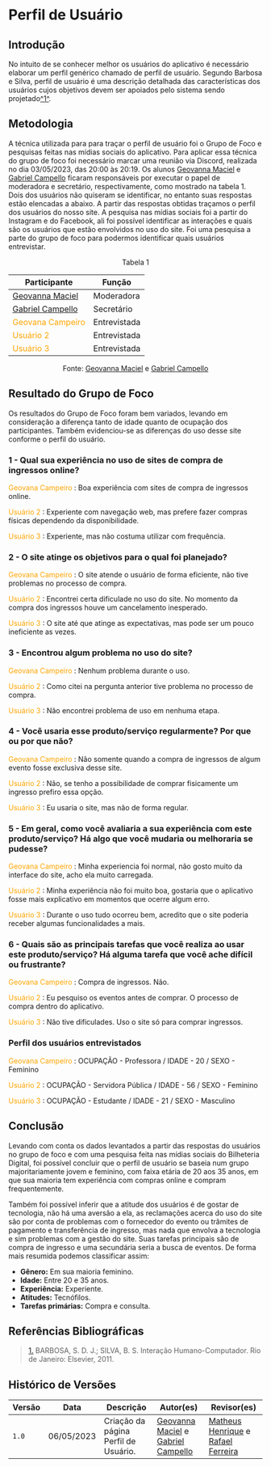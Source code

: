# Perfil de Usuário

## Introdução

No intuito de se conhecer melhor os usuários do aplicativo é necessário elaborar um perfil genérico chamado de perfil de usuário. Segundo Barbosa e Silva, perfil de usuário é uma descrição detalhada das características dos usuários cujos objetivos devem ser apoiados pelo sistema sendo projetado<a id="anchor_1" href="#REF1">^1^</a>.

## Metodologia

A técnica utilizada para para traçar o perfil de usuário foi o Grupo de Foco e pesquisas feitas nas mídias sociais do aplicativo. Para aplicar essa técnica do grupo de foco foi necessário marcar uma reunião via Discord, realizada no dia 03/05/2023, das 20:00 às 20:19. Os alunos [Geovanna Maciel](https://github.com/manuziny) e [Gabriel Campello](https://github.com/G16C) ficaram responsáveis por executar o papel de moderadora e secretário, respectivamente, como mostrado na tabela 1. Dois dos usuários não quiseram se identificar, no entanto suas respostas estão elencadas a abaixo. A partir das respostas obtidas traçamos o perfil dos usuários do nosso site. A pesquisa nas mídias sociais foi a partir do Instagram e do Facebook, ali foi possível identificar as interações e quais são os usuários que estão envolvidos no uso do site. Foi uma pesquisa a parte do grupo de foco para podermos identificar quais usuários entrevistar.

<center>

<p style="text-align: center;"> Tabela 1 </p>

| Participante                                            | Função       |
| ------------------------------------------------------- | ------------ |
| [Geovanna Maciel](https://github.com/manuziny)          | Moderadora   |
| [Gabriel Campello](https://github.com/G16C)             | Secretário   |
| <span style = "color: orange"> Geovana Campeiro </span> | Entrevistada |
| <span style = "color: orange"> Usuário 2 </span>        | Entrevistada |
| <span style = "color: orange"> Usuário 3 </span>        | Entrevistada |

Fonte: [Geovanna Maciel](https://github.com/manuziny) e [Gabriel Campello](https://github.com/G16C)

</center>

## Resultado do Grupo de Foco

Os resultados do Grupo de Foco foram bem variados, levando em consideração a diferença tanto de idade quanto de ocupação dos participantes. Também evidenciou-se as diferenças do uso desse site conforme o perfil do usuário.

### 1 - Qual sua experiência no uso de sites de compra de ingressos online?

<span style = "color: orange"> Geovana Campeiro </span>: Boa experiência com sites de compra de ingressos online.

<span style = "color: orange">Usuário 2 </span>: Experiente com navegação web, mas prefere fazer compras físicas dependendo da disponibilidade.

<span style = "color: orange">Usuário 3 </span>: Experiente, mas não costuma utilizar com frequência.

### 2 - O site atinge os objetivos para o qual foi planejado?

<span style = "color: orange"> Geovana Campeiro </span>: O site atende o usuário de forma eficiente, não tive problemas no processo de compra.

<span style = "color: orange">Usuário 2 </span>: Encontrei certa dificulade no uso do site. No momento da compra dos ingressos houve um cancelamento inesperado.

<span style = "color: orange">Usuário 3 </span>: O site até que atinge as expectativas, mas pode ser um pouco ineficiente as vezes.

### 3 - Encontrou algum problema no uso do site?

<span style = "color: orange"> Geovana Campeiro </span>: Nenhum problema durante o uso.

<span style = "color: orange">Usuário 2 </span>: Como citei na pergunta anterior tive problema no processo de compra.

<span style = "color: orange">Usuário 3 </span>: Não encontrei problema de uso em nenhuma etapa.

### 4 - Você usaria esse produto/serviço regularmente? Por que ou por que não?

<span style = "color: orange"> Geovana Campeiro </span>: Não somente quando a compra de ingressos de algum evento fosse exclusiva desse site.

<span style = "color: orange">Usuário 2 </span>: Não, se tenho a possibilidade de comprar fisicamente um ingresso prefiro essa opção.

<span style = "color: orange">Usuário 3 </span>: Eu usaria o site, mas não de forma regular.

### 5 - Em geral, como você avaliaria a sua experiência com este produto/serviço? Há algo que você mudaria ou melhoraria se pudesse?

<span style = "color: orange"> Geovana Campeiro </span>: Minha experiencia foi normal, não gosto muito da interface do site, acho ela muito carregada.

<span style = "color: orange">Usuário 2 </span>: Minha experiência não foi muito boa, gostaria que o aplicativo fosse mais explicativo em momentos que ocerre algum erro.

<span style = "color: orange">Usuário 3 </span>: Durante o uso tudo ocorreu bem, acredito que o site poderia receber algumas funcionalidades a mais.

### 6 - Quais são as principais tarefas que você realiza ao usar este produto/serviço? Há alguma tarefa que você ache difícil ou frustrante?

<span style = "color: orange"> Geovana Campeiro </span>: Compra de ingressos. Não.

<span style = "color: orange">Usuário 2 </span>: Eu pesquiso os eventos antes de comprar. O processo de compra dentro do aplicativo.

<span style = "color: orange">Usuário 3 </span>: Não tive dificulades. Uso o site só para comprar ingressos.

### Perfil dos usuários entrevistados

<span style = "color: orange"> Geovana Campeiro </span>: OCUPAÇÃO - Professora / IDADE - 20 / SEXO - Feminino

<span style = "color: orange">Usuário 2 </span>: OCUPAÇÃO - Servidora Pública / IDADE - 56 / SEXO - Feminino

<span style = "color: orange">Usuário 3 </span>: OCUPAÇÃO - Estudante / IDADE - 21 / SEXO - Masculino

## Conclusão

Levando com conta os dados levantados a partir das respostas do usuários no grupo de foco e com uma pesquisa feita nas mídias sociais do Bilheteria Digital, foi possível concluir que o perfil de usuário se baseia num grupo majoritariamente jovem e feminino, com faixa etária de 20 aos 35 anos, em que sua maioria tem experiência com compras online e compram frequentemente.

Também foi possível inferir que a atitude dos usuários é de gostar de tecnologia, não há uma aversão a ela, as reclamações acerca do uso do site são por conta de problemas com o fornecedor do evento ou trâmites de pagamento e transferência de ingresso, mas nada que envolva a tecnologia e sim problemas com a gestão do site. Suas tarefas principais são de compra de ingresso e uma secundária seria a busca de eventos. De forma mais resumida podemos classificar assim:

- **Gênero:** Em sua maioria feminino.
- **Idade:** Entre 20 e 35 anos.
- **Experiência:** Experiente.
- **Atitudes:** Tecnófilos.
- **Tarefas primárias:** Compra e consulta.

## Referências Bibliográficas

> <a id="REF1" href="#anchor_1">1.</a> BARBOSA, S. D. J.; SILVA, B. S. Interação Humano-Computador. Rio de Janeiro: Elsevier, 2011.

## Histórico de Versões

| Versão | Data       | Descrição                            | Autor(es)                                                                                    | Revisor(es)                                                                                         |
| ------ | ---------- | ------------------------------------ | -------------------------------------------------------------------------------------------- | --------------------------------------------------------------------------------------------------- |
| `1.0`  | 06/05/2023 | Criação da página Perfil de Usuário. | [Geovanna Maciel](https://github.com/manuziny) e [Gabriel Campello](https://github.com/G16C) | [Matheus Henrique](https://github.com/mathonaut) e [Rafael Ferreira](https://github.com/RafaelCLG0) |
